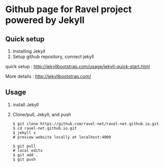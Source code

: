 # Github page for Ravel project powered by Jekyll

## Quick setup

1. Installing Jekyll 
2. Setup github repository, connect jekyll

quick setup
: <http://jekyllbootstrap.com/usage/jekyll-quick-start.html>

More details
: <http://jekyllbootstrap.com/>

## Usage

1. install Jekyll
2. Clone/pull, Jekyll, and push

	```
	$ git clone https://github.com/ravel-net/ravel-net.github.io.git
	$ cd ravel-net.github.io.git
	$ jekyll s
	# preview website locally at localhost:4000

	$ git pull
	# local edits
	$ git add .
	$ git push
	```

